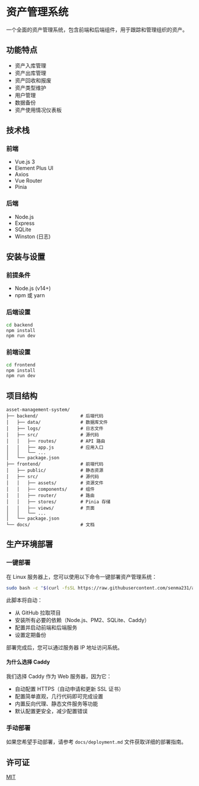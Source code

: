 # 资产管理系统

一个全面的资产管理系统，包含前端和后端组件，用于跟踪和管理组织的资产。

## 功能特点

- 资产入库管理
- 资产出库管理
- 资产回收和报废
- 资产类型维护
- 用户管理
- 数据备份
- 资产使用情况仪表板

## 技术栈

### 前端
- Vue.js 3
- Element Plus UI
- Axios
- Vue Router
- Pinia

### 后端
- Node.js
- Express
- SQLite
- Winston (日志)

## 安装与设置

### 前提条件
- Node.js (v14+)
- npm 或 yarn

### 后端设置
```bash
cd backend
npm install
npm run dev
```

### 前端设置
```bash
cd frontend
npm install
npm run dev
```

## 项目结构

```
asset-management-system/
├── backend/                # 后端代码
│   ├── data/               # 数据库文件
│   ├── logs/               # 日志文件
│   ├── src/                # 源代码
│   │   ├── routes/         # API 路由
│   │   ├── app.js          # 应用入口
│   │   └── ...
│   └── package.json
├── frontend/               # 前端代码
│   ├── public/             # 静态资源
│   ├── src/                # 源代码
│   │   ├── assets/         # 资源文件
│   │   ├── components/     # 组件
│   │   ├── router/         # 路由
│   │   ├── stores/         # Pinia 存储
│   │   ├── views/          # 页面
│   │   └── ...
│   └── package.json
└── docs/                   # 文档
```

## 生产环境部署

### 一键部署

在 Linux 服务器上，您可以使用以下命令一键部署资产管理系统：

```bash
sudo bash -c "$(curl -fsSL https://raw.githubusercontent.com/senma231/ams/master/deploy.sh)"
```

此脚本将自动：
- 从 GitHub 拉取项目
- 安装所有必要的依赖（Node.js、PM2、SQLite、Caddy）
- 配置并启动前端和后端服务
- 设置定期备份

部署完成后，您可以通过服务器 IP 地址访问系统。

#### 为什么选择 Caddy

我们选择 Caddy 作为 Web 服务器，因为它：
- 自动配置 HTTPS（自动申请和更新 SSL 证书）
- 配置简单直观，几行代码即可完成设置
- 内置反向代理、静态文件服务等功能
- 默认配置更安全，减少配置错误

### 手动部署

如果您希望手动部署，请参考 `docs/deployment.md` 文件获取详细的部署指南。

## 许可证

[MIT](LICENSE)
